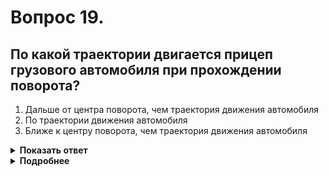 # Вопрос 19.

## По какой траектории двигается прицеп грузового автомобиля при прохождении поворота?

1. Дальше от центра поворота, чем траектория движения автомобиля
2. По траектории движения автомобиля
3. Ближе к центру поворота, чем траектория движения автомобиля

<details>
<summary><b>Показать ответ</b></summary>
Правильный ответ: 3
</details>
<details>
<summary><b>Подробнее</b></summary>
На поворотах существует разница в радиусах траектории движения передних и задних колёс. У задних колёс этот радиус всегда меньше, они всегда ближе к центру поворота. Это проявляется и у автомобилей без прицепа, ещё сильнее с прицепом. Это следует учитывать. Иногда можно наблюдать, как водитель большегрузного автомобиля, автобуса при повороте вынужденно, чтобы задние колёса не наехали на бордюр, тротуар, отклоняется от края проезжей части, а водители легкового автомобиля, увидев большее пространство решают воспользоваться этим и проскочить, но попадают в «капкан». Их жаль, но виноваты в этом только они сами.
</details>